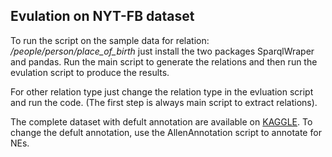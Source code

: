 <h2> Evulation on NYT-FB dataset</h2>
To run the script on the sample data for relation: <i>/people/person/place_of_birth</i> just install the two packages SparqlWraper and pandas. Run the main script to generate the relations and then run the evulation script to produce the results. 

 For other relation type just change the relation type in the evluation script and run the code. (The first step is always main script to extract relations).

 The complete dataset with defult annotation are available on [KAGGLE](https://www.kaggle.com/duongthanhhung/nyt-relation-extraction).
 To change the defult annotation, use the AllenAnnotation script to annotate for NEs.

